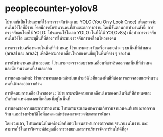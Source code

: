 # peoplecounter-yolov8
โปรเจกนี้เป็นโปรแกรมที่ใช้การตรวจจับวัตถุแบบ YOLO (You Only Look Once) เพื่อตรวจจับคนในวิดีโอที่มีร้าน โดยมีการนับจำนวนคนที่เข้าและออกจากร้าน โดยมีขั้นตอนการทำงานดังนี้:
การตรวจจับคนโดยใช้ YOLO: โปรแกรมใช้โมเดล YOLO (ในที่นี้ใช้ YOLOv8s) เพื่อทำการตรวจจับคนในวิดีโอ และระบุพื้นที่ที่ต้องการให้ระบบตรวจจับการเคลื่อนไหวของคน

การตรวจจับเครื่องหมายในพื้นที่ที่กำหนด: โปรแกรมตรวจจับเครื่องหมายต่าง ๆ บนพื้นที่ที่กำหนด (area1 และ area2) เพื่อติดตามการเคลื่อนไหวของคนที่อยู่ในพื้นที่ต่าง ๆ ของร้าน

การนับจำนวนคนเข้าและออก: โปรแกรมจะตรวจสอบว่าคนเคลื่อนที่เข้าหรือออกจากพื้นที่ที่กำหนด และนับจำนวนคนที่เข้าและออก

การแสดงผลลัพธ์: โปรแกรมจะแสดงผลลัพธ์บนเฟรมวิดีโอที่แสดงพื้นที่ที่ต้องการตรวจสอบและจำนวนคนที่เข้าและออกจากร้าน

การติดตามการเคลื่อนไหวของคน: โปรแกรมจะติดตามการเคลื่อนไหวของคนในพื้นที่ที่กำหนดและบันทึกตำแหน่งของคนที่เคลื่อนที่อยู่ในพื้นที่

การแสดงข้อความและการสร้างเฟรม: โปรแกรมจะแสดงข้อความเกี่ยวกับจำนวนคนที่เข้าและออกจากร้าน และสร้างเฟรมวิดีโอที่แสดงผลลัพธ์ของการตรวจจับและการนับคน

โดยรวมแล้ว, โปรแกรมนี้เป็นเครื่องมือที่มีประโยชน์สำหรับการตรวจสอบจำนวนคนในร้าน และสามารถใช้ในการวิเคราะห์ข้อมูลเพื่อการวางแผนและการบริหารจัดการร้านให้ดีที่สุด
